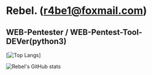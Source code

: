 # Rebel. (r4be1@foxmail.com)
## WEB-Pentester  /  WEB-Pentest-Tool-DEVer(python3)

[![Top Langs](https://github-readme-stats.vercel.app/api/top-langs/?username=R4be1&layout=compact&theme=radical)]

![Rebel's GitHub stats](https://github-readme-stats.vercel.app/api?username=R4be1&show_icons=true&theme=radical) 
